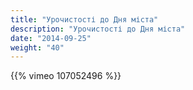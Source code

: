 ```yaml
---
title: "Урочистості до Дня міста"
description: "Урочистості до Дня міста"
date: "2014-09-25"
weight: "40"
---
```


{{% vimeo 107052496 %}}
